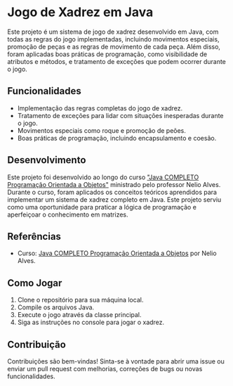 # Jogo de Xadrez em Java

Este projeto é um sistema de jogo de xadrez desenvolvido em Java, com todas as regras do jogo implementadas, incluindo movimentos especiais, promoção de peças e as regras de movimento de cada peça. Além disso, foram aplicadas boas práticas de programação, como visibilidade de atributos e métodos, e tratamento de exceções que podem ocorrer durante o jogo.

## Funcionalidades

- Implementação das regras completas do jogo de xadrez.
- Tratamento de exceções para lidar com situações inesperadas durante o jogo.
- Movimentos especiais como roque e promoção de peões.
- Boas práticas de programação, incluindo encapsulamento e coesão.

## Desenvolvimento

Este projeto foi desenvolvido ao longo do curso ["Java COMPLETO Programação Orientada a Objetos"](https://www.udemy.com/course/java-curso-completo/) ministrado pelo professor Nelio Alves. Durante o curso, foram aplicados os conceitos teóricos aprendidos para implementar um sistema de xadrez completo em Java. Este projeto serviu como uma oportunidade para praticar a lógica de programação e aperfeiçoar o conhecimento em matrizes.

## Referências

- Curso: [Java COMPLETO Programação Orientada a Objetos](https://www.udemy.com/course/java-curso-completo/) por Nelio Alves.

## Como Jogar

1. Clone o repositório para sua máquina local.
2. Compile os arquivos Java.
3. Execute o jogo através da classe principal.
4. Siga as instruções no console para jogar o xadrez.

## Contribuição

Contribuições são bem-vindas! Sinta-se à vontade para abrir uma issue ou enviar um pull request com melhorias, correções de bugs ou novas funcionalidades.

